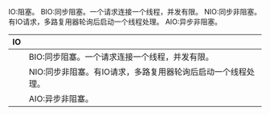 IO:阻塞。
BIO:同步阻塞。一个请求连接一个线程，并发有限。
NIO:同步非阻塞。有IO请求，多路复用器轮询后启动一个线程处理。
AIO:异步非阻塞。

| IO   |                                                              |
| ---- | ------------------------------------------------------------ |
|      | BIO:同步阻塞。一个请求连接一个线程，并发有限。               |
|      | NIO:同步非阻塞。有IO请求，多路复用器轮询后启动一个线程处理。 |
|      | AIO:异步非阻塞。                                             |
